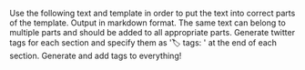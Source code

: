 Use the following text and template in order to put the text into correct parts of the template. 
Output in markdown format. 
The same text can belong to multiple parts and should be added to all appropriate parts. 
Generate twitter tags for each section and specify them as '🏷️ tags: ' at the end of each section.
Generate and add tags to everything! 